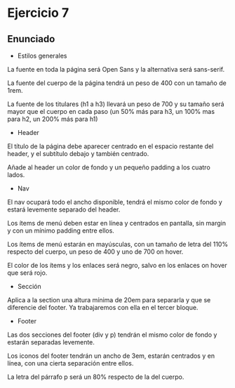 # Ejercicio 7 

## Enunciado

* Estilos generales

La fuente en toda la página será Open Sans y la alternativa será sans-serif.

La fuente del cuerpo de la página tendrá un peso de 400 con un tamaño de 1rem.

La fuente de los titulares (h1 a h3) llevará un peso de 700 y su tamaño será mayor que el cuerpo en cada paso (un 50% más para h3, un 100% mas para h2, un 200% más para h1)

* Header

El título de la página debe aparecer centrado en el espacio restante del header, y el subtítulo debajo y también centrado.

Añade al header un color de fondo y un pequeño padding a los cuatro lados.

* Nav 

El nav ocupará todo el ancho disponible, tendrá el mismo color de fondo y estará levemente separado del header.

Los ítems de menú deben estar en línea y centrados en pantalla, sin margin y con un mínimo padding entre ellos.

Los ítems de menú estarán en mayúsculas, con un tamaño de letra del 110% respecto del cuerpo, un peso de 400 y uno de 700 on hover.

El color de los ítems y los enlaces será negro, salvo en los enlaces on hover que será rojo.

* Sección 

Aplica a la section una altura mínima de 20em para separarla y que se diferencie del footer. Ya trabajaremos con ella en el tercer bloque.

* Footer

Las dos secciones del footer (div y p) tendrán el mismo color de fondo y estarán separadas levemente.

Los iconos del footer tendrán un ancho de 3em, estarán centrados y en línea, con una cierta separación entre ellos.

La letra del párrafo p será un 80% respecto de la del cuerpo.
